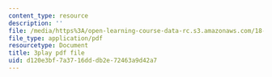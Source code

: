 ```yaml
---
content_type: resource
description: ''
file: /media/https%3A/open-learning-course-data-rc.s3.amazonaws.com/18-01sc-single-variable-calculus-fall-2010/d120e3bf7a3716dddb2e72463a9d42a7_9v25gg2qJYE.pdf
file_type: application/pdf
resourcetype: Document
title: 3play pdf file
uid: d120e3bf-7a37-16dd-db2e-72463a9d42a7
---
```

